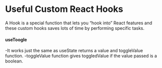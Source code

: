 # Useful Custom React Hooks

A Hook is a special function that lets you “hook into” React features and these custom hooks saves lots of time by performing specific tasks.

#### useToogle 
-It works just the same as useState returns a value and toggleValue function.
-toggleValue function gives toggledValue if the value passed is a boolean.

